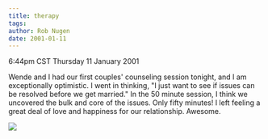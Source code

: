```yaml
---
title: therapy
tags: 
author: Rob Nugen
date: 2001-01-11
---
```


<title>counseling = therapy?</title>
<p class=date>6:44pm CST Thursday 11 January 2001</p>

<p>Wende and I had our first couples' counseling session tonight, and
I am exceptionally optimistic.  I went in thinking, "I just want to
see if issues can be resolved before we get married."  In the 50
minute session, I think we uncovered the bulk and core of the issues.
Only fifty minutes!  I left feeling a great deal of love and happiness
for our relationship.  Awesome.</p>

<p><img src='/images/rob/wL-ROB.gif'/></p>

